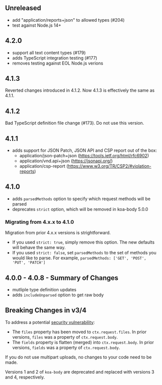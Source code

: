 ## Unreleased

- add "application/reports+json" to allowed types (#204)
- test against Node.js 14+

## 4.2.0

- support all text content types (#179)
- adds TypeScript integration testing (#177)
- removes testing against EOL Node.js verions

## 4.1.3

Reverted changes introduced in 4.1.2. Now 4.1.3 is effectively the same as 4.1.1.

## 4.1.2

Bad TypeScript definition file change (#173). Do not use this version.

## 4.1.1

- adds support for JSON Patch, JSON API and CSP report out of the box:
  - application/json-patch+json (https://tools.ietf.org/html/rfc6902)
  - application/vnd.api+json (https://jsonapi.org/)
  - application/csp-report (https://www.w3.org/TR/CSP2/#violation-reports)

## 4.1.0

- adds `parsedMethods` option to specify which request methods will be parsed
- deprecates `strict` option, which will be removed in koa-body 5.0.0

### Migrating from 4.x.x to 4.1.0

Migration from prior 4.x.x versions is strightforward.

- If you used `strict: true`, simply remove this option. The new defaults will behave the same way.
- If you used `strict: false`, set `parsedMethods` to the set of methods you would like to parse. For example, `parsedMethods: ['GET', 'POST', 'PUT', 'PATCH']`

## 4.0.0 - 4.0.8 - Summary of Changes

- mutliple type definition updates
- adds `includeUnparsed` option to get raw body

## Breaking Changes in v3/4

To address a potential [security vulnerability](https://snyk.io/vuln/npm:koa-body:20180127):

- The `files` property has been moved to `ctx.request.files`. In prior versions, `files` was a property of `ctx.request.body`.
- The `fields` property is flatten (merged) into `ctx.request.body`. In prior versions, `fields` was a property of `ctx.request.body`.

If you do not use multipart uploads, no changes to your code need to be made.

Versions 1 and 2 of `koa-body` are deprecated and replaced with versions 3 and 4, respectively.
